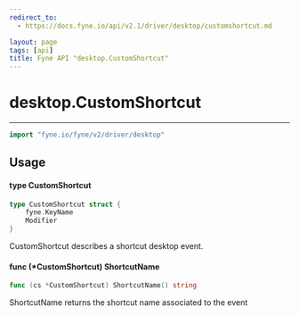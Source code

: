 ```yaml
---
redirect_to:
  - https://docs.fyne.io/api/v2.1/driver/desktop/customshortcut.md

layout: page
tags: [api]
title: Fyne API "desktop.CustomShortcut"
---
```



# desktop.CustomShortcut
---
```go
import "fyne.io/fyne/v2/driver/desktop"
```

## Usage

#### type CustomShortcut

```go
type CustomShortcut struct {
	fyne.KeyName
	Modifier
}
```

CustomShortcut describes a shortcut desktop event.

#### func (*CustomShortcut) ShortcutName

```go
func (cs *CustomShortcut) ShortcutName() string
```
ShortcutName returns the shortcut name associated to the event
